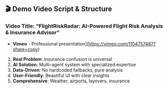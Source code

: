 ## **🎬 Demo Video Script & Structure**

### **Video Title**: "FlightRiskRadar: AI-Powered Flight Risk Analysis & Insurance Advisor"

- **Vimeo** - Professional presentation](https://vimeo.com/1104757487?share=copy)

1. **Real Problem**: Insurance confusion is universal
2. **AI Solution**: Multi-agent system with specialized expertise
3. **Data-Driven**: No hardcoded fallbacks, pure analysis
4. **User-Friendly**: Beautiful UI with clear insights
5. **Comprehensive**: Weather, airports, layovers, insurance
